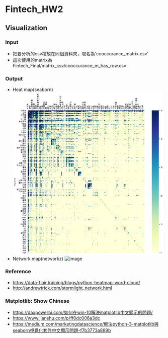 # Fintech_HW2

## Visualization
### Input
* 把要分析的csv檔放在同個資料夾，取名為'cooccurance_matrix.csv'
* 這次使用的matrix為Fintech_Final/matrix_csv/cooccurance_m_has_row.csv
### Output
* Heat map(seaborn)
![image](https://github.com/BrandNewXP/Fintech_Final/blob/master/Cooccurance_graph_BNXP/FThw2_1.png)
* Network map(networkz)
![image](https://github.com/BrandNewXP/Fintech_Final/blob/master/Cooccurance_graph_BNXP/FThw2_2.png)
### Reference
* https://data-flair.training/blogs/python-heatmap-word-cloud/
* http://andrewtrick.com/stormlight_network.html
### Matplotlib: Show Chinese
* https://daxpowerbi.com/如何在win-10解決matplotlib中文顯示的問題/
* https://www.jianshu.com/p/ff0dc006a3dc
* https://medium.com/marketingdatascience/解決python-3-matplotlib與seaborn視覺化套件中文顯示問題-f7b3773a889b
